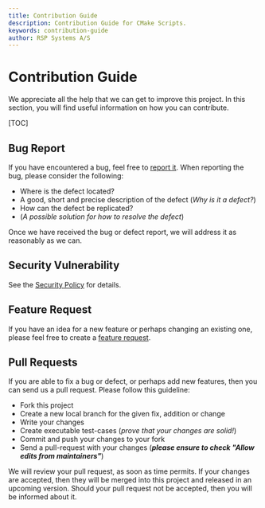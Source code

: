 ```yaml
---
title: Contribution Guide
description: Contribution Guide for CMake Scripts.
keywords: contribution-guide
author: RSP Systems A/S
---
```


# Contribution Guide

We appreciate all the help that we can get to improve this project. In this section, you will find useful information
on how you can contribute.

[TOC]

## Bug Report

If you have encountered a bug, feel free to [report it](https://github.com/aedart/athenaeum/issues).
When reporting the bug, please consider the following:

* Where is the defect located?
* A good, short and precise description of the defect (_Why is it a defect?_)
* How can the defect be replicated?
* (_A possible solution for how to resolve the defect_)

Once we have received the bug or defect report, we will address it as reasonably as we can.

## Security Vulnerability

See the [Security Policy](./04_security-policy.md) for details.

## Feature Request

If you have an idea for a new feature or perhaps changing an existing one, please feel free to create a
[feature request](https://github.com/aedart/athenaeum/issues).

## Pull Requests

If you are able to fix a bug or defect, or perhaps add new features, then you can send us a pull request.
Please follow this guideline:

* Fork this project
* Create a new local branch for the given fix, addition or change
* Write your changes
* Create executable test-cases (_prove that your changes are solid!_)
* Commit and push your changes to your fork
* Send a pull-request with your changes (**_please ensure to check "Allow edits from maintainers"_**)

We will review your pull request, as soon as time permits. If your changes are accepted, then they will be merged into
this project and released in an upcoming version. Should your pull request not be accepted, then you will be informed 
about it.
